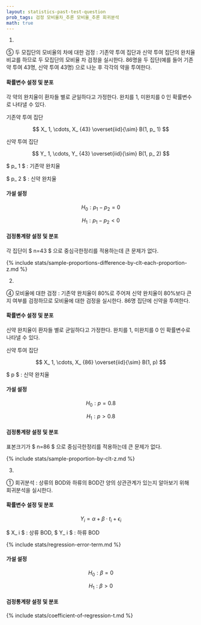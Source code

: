 ```yaml
---
layout: statistics-past-test-question
prob_tags: 검정 모비율차_추론 모비율_추론 회귀분석
math: true
---
```

1)

<div>
⑤ 두 모집단의 모비율의 차에 대한 검정 : 기존약 투여 집단과 신약 투여 집단의 완치율 비교를 하므로 두 모집단의 모비율 차 검정을 실시한다.
86명을 두 집단(예를 들어 기존약 투여 43명, 신약 투여 43명) 으로 나눈 후 각각의 약을 투여한다.

#### 확률변수 설정 및 분포 ####

각 약의 완치율이 환자들 별로 균일하다고 가정한다. 완치를 1, 미완치를 0 인 확률변수로 나타낼 수 있다.

기존약 투여 집단

$$ X_ 1, \cdots, X_ {43} \overset{iid}{\sim} B(1, p_ 1) $$

신약 투여 집단

$$ Y_ 1, \cdots, Y_ {43} \overset{iid}{\sim} B(1, p_ 2) $$

$ p_ 1 $ : 기존약 완치율

$ p_ 2 $ : 신약 완치율

#### 가설 설정 ####

$$ H_ 0 : p_ 1 - p_ 2 = 0 $$

$$ H_ 1 : p_ 1 - p_ 2 < 0 $$

#### 검정통계량 설정 및 분포 ####

각 집단이 $ n=43 $ 으로 중심극한정리를 적용하는데 큰 문제가 없다.

{% include stats/sample-proportions-difference-by-clt-each-proportion-z.md %}

</div>

2)

<div>
④ 모비율에 대한 검정 : 기존약 완치율이 80%로 주어져 신약 완치율이 80%보다 큰지 여부를 검정하므로 모비율에 대한 검정을 실시한다.
86명 집단에 신약을 투여한다.

#### 확률변수 설정 및 분포 ####

신약 완치율이 환자들 별로 균일하다고 가정한다. 완치를 1, 미완치를 0 인 확률변수로 나타낼 수 있다.

신약 투여 집단

$$ X_ 1, \cdots, X_ {86} \overset{iid}{\sim} B(1, p) $$

$ p $ : 신약 완치율

#### 가설 설정 ####

$$ H_ 0 : p = 0.8 $$

$$ H_ 1 : p > 0.8 $$

#### 검정통계량 설정 및 분포 ####

표본크기가 $ n=86 $ 으로 중심극한정리를 적용하는데 큰 문제가 없다.

{% include stats/sample-proportion-by-clt-z.md %}

</div>

3)

<div>
① 회귀분석 : 상류의 BOD와 하류의 BOD간 양의 상관관계가 있는지 알아보기 위해 회귀분석을 실시한다.

#### 확률변수 설정 및 분포 ####

$$ Y_ i = \alpha + \beta \cdot t_ i + \epsilon_ i $$

$ X_ i $ : 상류 BOD, $ Y_ i $ : 하류 BOD

{% include stats/regression-error-term.md %}

#### 가설 설정 ####

$$ H_ 0 : \beta = 0 $$

$$ H_ 1 : \beta > 0 $$

#### 검정통계량 설정 및 분포 ####

{% include stats/coefficient-of-regression-t.md %}

</div>
